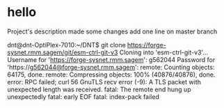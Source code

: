 # hello
Project's description
made some changes
add one line on master branch

dnt@dnt-OptiPlex-7010:~/DNT$ git clone https://forge-sysnet.rmm.sagem/git/esm-ctrl-git-v3
Cloning into 'esm-ctrl-git-v3'...
Username for 'https://forge-sysnet.rmm.sagem': g562044
Password for 'https://g562044@forge-sysnet.rmm.sagem': 
remote: Counting objects: 64175, done.
remote: Compressing objects: 100% (40876/40876), done.
error: RPC failed; curl 56 GnuTLS recv error (-9): A TLS packet with unexpected length was received.
fatal: The remote end hung up unexpectedly
fatal: early EOF
fatal: index-pack failed
